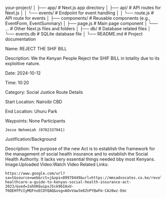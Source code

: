 your-project/
│
├── app/                         # Next.js app directory
│   ├── api/                     # API routes for Next.js
│   │   └── events/              # Endpoint for event handling
│   │       └── route.js         # API route for events
│   ├── components/              # Reusable components (e.g., EventForm, EventSummary)
│   ├── page.js                  # Main page component
│   └── ...                      # Other Next.js files and folders
│
├── db/                          # Database related files
│   └── events.db                # SQLite database file
│
└── README.md                    # Project documentation

Name: REJECT THE SHIF BILL

Description: We the Kenyan People Reject the SHIF BILL in totality due to its exploitive nature.

Date: 2024-10-12

Time: 10:20

Category: Social Justice
Route Details

Start Location: Nairoibi CBD

End Location: Uhuru Park

Waypoints: None
Participants

    Jesse Nehemiah (0702337041)

Justification/Background

Description: The purpose of the new Act is to establish the framework for the management of social health insurance and to establish the Social Health Authority. It lacks very essential things needed bby most Kenyans.
Image:Uploaded
Video:Watch Video
Related Links:

    https://www.google.com/url?sa=t&source=web&rct=j&opi=89978449&url=https://mmsadvocates.co.ke/revolutionizing-healthcare-a-guide-to-kenyas-social-health-insurance-act-2023/&ved=2ahUKEwipxJSck96IAxU-T6QEHfPzIyMQFnoECDYQAQ&usg=AOvVaw3e8ZnPYQwFm-CAz0wz-Emc